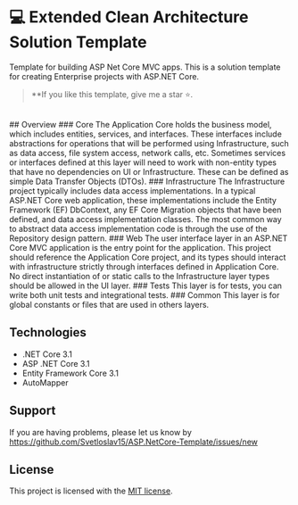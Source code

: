 # 💻 Extended Clean Architecture Solution Template
Template for building ASP Net Core MVC apps. This is a solution template for creating Enterprise projects with ASP.NET Core.
</br>
> **If you like this template, give me a star ⭐.
</br>
## Overview
### Core
The Application Core holds the business model, which includes entities, services, and interfaces. These interfaces include abstractions for operations that will be performed using Infrastructure, such as data access, file system access, network calls, etc. Sometimes services or interfaces defined at this layer will need to work with non-entity types that have no dependencies on UI or Infrastructure. These can be defined as simple Data Transfer Objects (DTOs).
### Infrastructure
The Infrastructure project typically includes data access implementations. In a typical ASP.NET Core web application, these implementations include the Entity Framework (EF) DbContext, any EF Core Migration objects that have been defined, and data access implementation classes. The most common way to abstract data access implementation code is through the use of the Repository design pattern.
### Web
The user interface layer in an ASP.NET Core MVC application is the entry point for the application. This project should reference the Application Core project, and its types should interact with infrastructure strictly through interfaces defined in Application Core. No direct instantiation of or static calls to the Infrastructure layer types should be allowed in the UI layer.
### Tests
This layer is for tests, you can write both unit tests and integrational tests.
### Common
This layer is for global constants or files that are used in others layers.

 ## Technologies
* .NET Core 3.1
* ASP .NET Core 3.1
* Entity Framework Core 3.1
* AutoMapper
## Support
If you are having problems, please let us know by https://github.com/Svetloslav15/ASP.NetCore-Template/issues/new
## License
This project is licensed with the [MIT license](LICENSE).
